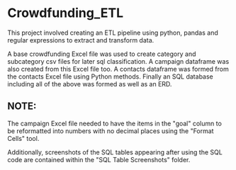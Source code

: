 # Crowdfunding_ETL

This project involved creating an ETL pipeline using python, pandas and regular expressions to extract and transform data.

A base crowdfunding Excel file was used to create category and subcategory csv files for later sql classification. A campaign dataframe was also created from this Excel file too. A contacts dataframe was formed from the contacts Excel file using Python methods. Finally an SQL database including all of the above was formed as well as an ERD.

## NOTE:
The campaign Excel file needed to have the items in the "goal" column to be reformatted into numbers with no decimal places using the "Format Cells" tool.

Additionally, screenshots of the SQL tables appearing after using the SQL code are contained within the "SQL Table Screenshots" folder.